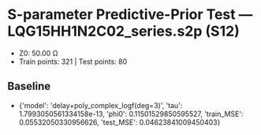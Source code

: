 # S-parameter Predictive-Prior Test — LQG15HH1N2C02_series.s2p (S12)
- Z0: 50.00 Ω
- Train points: 321  |  Test points: 80

## Baseline
- {'model': 'delay+poly_complex_logf(deg=3)', 'tau': 1.7993050561334158e-13, 'phi0': 0.11501529850595527, 'train_MSE': 0.05532050330956626, 'test_MSE': 0.04623841009450403}